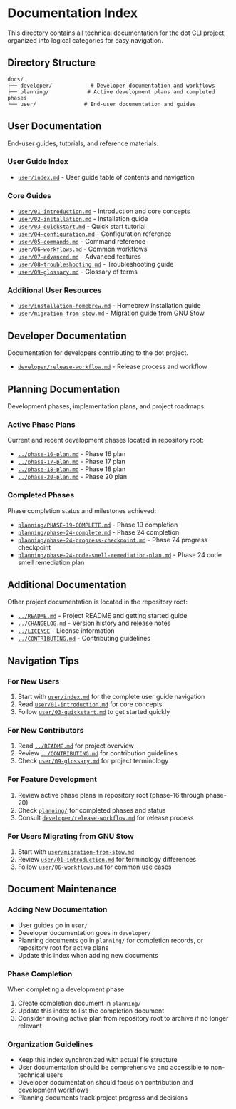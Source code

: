 # Documentation Index

This directory contains all technical documentation for the dot CLI project, organized into logical categories for easy navigation.

## Directory Structure

```
docs/
├── developer/            # Developer documentation and workflows
├── planning/            # Active development plans and completed phases
└── user/               # End-user documentation and guides
```

## User Documentation

End-user guides, tutorials, and reference materials.

### User Guide Index
- [`user/index.md`](user/index.md) - User guide table of contents and navigation

### Core Guides
- [`user/01-introduction.md`](user/01-introduction.md) - Introduction and core concepts
- [`user/02-installation.md`](user/02-installation.md) - Installation guide
- [`user/03-quickstart.md`](user/03-quickstart.md) - Quick start tutorial
- [`user/04-configuration.md`](user/04-configuration.md) - Configuration reference
- [`user/05-commands.md`](user/05-commands.md) - Command reference
- [`user/06-workflows.md`](user/06-workflows.md) - Common workflows
- [`user/07-advanced.md`](user/07-advanced.md) - Advanced features
- [`user/08-troubleshooting.md`](user/08-troubleshooting.md) - Troubleshooting guide
- [`user/09-glossary.md`](user/09-glossary.md) - Glossary of terms

### Additional User Resources
- [`user/installation-homebrew.md`](user/installation-homebrew.md) - Homebrew installation guide
- [`user/migration-from-stow.md`](user/migration-from-stow.md) - Migration guide from GNU Stow

## Developer Documentation

Documentation for developers contributing to the dot project.

- [`developer/release-workflow.md`](developer/release-workflow.md) - Release process and workflow

## Planning Documentation

Development phases, implementation plans, and project roadmaps.

### Active Phase Plans
Current and recent development phases located in repository root:

- [`../phase-16-plan.md`](../phase-16-plan.md) - Phase 16 plan
- [`../phase-17-plan.md`](../phase-17-plan.md) - Phase 17 plan
- [`../phase-18-plan.md`](../phase-18-plan.md) - Phase 18 plan
- [`../phase-20-plan.md`](../phase-20-plan.md) - Phase 20 plan

### Completed Phases
Phase completion status and milestones achieved:

- [`planning/PHASE-19-COMPLETE.md`](planning/PHASE-19-COMPLETE.md) - Phase 19 completion
- [`planning/phase-24-complete.md`](planning/phase-24-complete.md) - Phase 24 completion
- [`planning/phase-24-progress-checkpoint.md`](planning/phase-24-progress-checkpoint.md) - Phase 24 progress checkpoint
- [`planning/phase-24-code-smell-remediation-plan.md`](planning/phase-24-code-smell-remediation-plan.md) - Phase 24 code smell remediation plan

## Additional Documentation

Other project documentation is located in the repository root:

- [`../README.md`](../README.md) - Project README and getting started guide
- [`../CHANGELOG.md`](../CHANGELOG.md) - Version history and release notes
- [`../LICENSE`](../LICENSE) - License information
- [`../CONTRIBUTING.md`](../CONTRIBUTING.md) - Contributing guidelines

## Navigation Tips

### For New Users
1. Start with [`user/index.md`](user/index.md) for the complete user guide navigation
2. Read [`user/01-introduction.md`](user/01-introduction.md) for core concepts
3. Follow [`user/03-quickstart.md`](user/03-quickstart.md) to get started quickly

### For New Contributors
1. Read [`../README.md`](../README.md) for project overview
2. Review [`../CONTRIBUTING.md`](../CONTRIBUTING.md) for contribution guidelines
3. Check [`user/09-glossary.md`](user/09-glossary.md) for project terminology

### For Feature Development
1. Review active phase plans in repository root (phase-16 through phase-20)
2. Check [`planning/`](planning/) for completed phases and status
3. Consult [`developer/release-workflow.md`](developer/release-workflow.md) for release process

### For Users Migrating from GNU Stow
1. Start with [`user/migration-from-stow.md`](user/migration-from-stow.md)
2. Review [`user/01-introduction.md`](user/01-introduction.md) for terminology differences
3. Follow [`user/06-workflows.md`](user/06-workflows.md) for common use cases

## Document Maintenance

### Adding New Documentation
- User guides go in `user/`
- Developer documentation goes in `developer/`
- Planning documents go in `planning/` for completion records, or repository root for active plans
- Update this index when adding new documents

### Phase Completion
When completing a development phase:
1. Create completion document in `planning/`
2. Update this index to list the completion document
3. Consider moving active plan from repository root to archive if no longer relevant

### Organization Guidelines
- Keep this index synchronized with actual file structure
- User documentation should be comprehensive and accessible to non-technical users
- Developer documentation should focus on contribution and development workflows
- Planning documents track project progress and decisions

